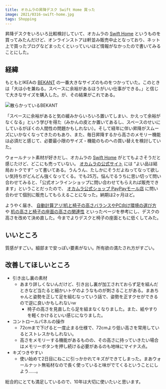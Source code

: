 ```yaml
---
title: オカムラの昇降デスク Swift Home 買った
image: 2021/0316-swift-home.jpg
tags: Shopping
---
```


昇降デスクをいろいろ比較検討していて、オカムラの [Swift Home](https://interior.okamura.co.jp/home/swift_home/) というものを買ってみたんだけど、オンラインストアは軒並み販売中止となっており、ネット上で買ったブログなどまったくといっていいほど情報がなかったので書いてみることにした。

## 経緯

もともとIKEAの [BEKANT](https://www.ikea.com/jp/ja/p/bekant-corner-desk-right-sit-stand-black-stained-ash-veneer-black-s79282394/) の一番大きなサイズのものをつかっていた。このときは「大は小を兼ねる。スペースに余裕があるほうがいい仕事ができる。」と信じて大きなサイズを購入した。が、その結果がこれである。

![散らかっているBEKANT](2021/0316-bekant.jpg)

「スペースに余裕があると気の緩みからいろいろ置いてしまい、かえって余裕がなくなる」という学びを得た（みかんの皮とか置いてあるし、スペースのせいにしているがぼくの人間性の問題かもしれない）。そして経年に伴い昇降がスムーズにいかなくなってきたのもあり、また、毎日昇降するから高さのメモリー機能は必須だと感じて、必要最小限のサイズ・機能のものへの買い替えを検討していた。

ウォールナット素材が好きだし、オカムラの [Swift Home](https://interior.okamura.co.jp/home/swift_home/) がとてもよさそうだと感じたけど、どこにも売っていない。 [オカムラの公式サイト](https://www.okamura.co.jp/company/ir/management.html) には <q cite="https://www.okamura.co.jp/company/ir/management.html">よい品は結局おトクです</q> って書いてある。うんうん、たしかにそうだよねってなって欲しい気持ちがどんどん強くなってくる。でも25万。悩んでるうちに思い切って問い合わせてみると、「公式オンラインショップに問い合わせてもらえれば販売できます」ということだったので、 [オカムラ公式ショップ PayPayモール店](https://paypaymall.yahoo.co.jp/store/okamura/top/) に問い合わせて個別に販売してもらえることになった。納期は2ヶ月ほど。

ようやく届き、 [自動計算アリ!机と椅子の高さバランスやPC向け環境の選び方](https://www.office-com.jp/gimon/work-space/desk_chair_height.html) や [机の高さと椅子の座面の高さの関連性](https://www.bauhutte.jp/bauhutte-life/tip2/) といったページを参考にし、デスクの高さを改めて決め直した。今までよりデスクと椅子の座面ともに低くしてみた。 

## いいところ

質感がすごい。細部まで安っぽい要素がない。所有欲の満たされ方がすごい。

## 改善してほしいところ

- 引き出し裏の素材
  - あまり詳しくないんだけど、引き出し裏が加工されておらず足を組んだときなど当たると細かいトゲのようなものが刺さることがある。まあちゃんと姿勢を正して足を組むなっていう話で、姿勢を正すクセができるので逆に良いかもしれないｗ
    - 椅子の高さを見直したら足を組まなくなりました。また、紙やすりを軽くかけるといい感じになりました。
- コントロールパネルの操作
  - 72cmまで下げると一度止まる仕様で、72cmより低い高さを常用しているとストレスかもしれない。 
  - 高さをメモリーする機能があるものの、その高さに持っていきたい場合はメモリーボタンを押し続ける必要があるのも地味にマイナス点。
- キズつきやすい
  - 使い始めて2日目にねこに引っかかれてキズができてしまった。まあウォールナット無垢材なので長く使っていると味がでてくるということにしよう……。

総合的にとても満足しているので、10年は大切に使いたいと思います。
